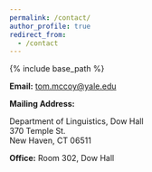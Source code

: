 ```yaml
---
permalink: /contact/
author_profile: true
redirect_from:
  - /contact
---
```


{% include base_path %}

**Email:** [tom.mccoy@yale.edu](mailto:tom.mccoy@yale.edu)

**Mailing Address:**

Department of Linguistics, Dow Hall    
370 Temple St.   
New Haven, CT 06511

**Office:** Room 302, Dow Hall

